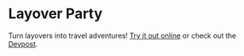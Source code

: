 # Layover Party

Turn layovers into travel adventures! [Try it out online](https://www.layover.party) or check out the [Devpost](https://devpost.com/software/layover-party?ref_content=my-projects-tab&ref_feature=my_projects).
